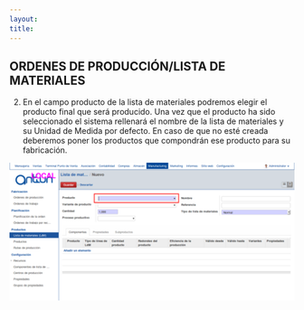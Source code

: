 ```yaml
---
layout: 
title:
---
```





## ORDENES DE PRODUCCIÓN/LISTA DE MATERIALES

2. En el campo producto de la lista de materiales podremos elegir el producto final que será producido. Una vez que el producto ha sido seleccionado el sistema rellenará el nombre de la lista de materiales y su Unidad de Medida por defecto. En caso de que no esté creada deberemos poner los productos que compondrán ese producto para su fabricación.



![Image description](images/img_002.png)

